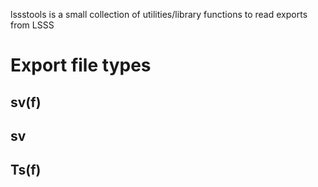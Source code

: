 lssstools is a small collection of utilities/library functions to read
exports from LSSS

# Export file types

## sv(f)

## sv

## Ts(f)
